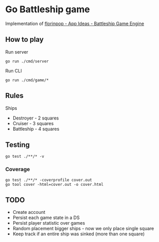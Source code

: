 # Go Battleship game

Implementation of [florinpop - App Ideas - Battleship Game Engine](https://github.com/florinpop17/app-ideas/blob/master/Projects/3-Advanced/Battleship-Game-Engine.md)

## How to play

Run server
```
go run ./cmd/server
```

Run CLI
```
go run ./cmd/game/*
```


## Rules

Ships
* Destroyer - 2 squares
* Cruiser - 3 squares
* Battleship - 4 squares

## Testing

```
go test ./**/* -v
```

### Coverage
```
go test ./**/* -coverprofile cover.out
go tool cover -html=cover.out -o cover.html
```

## TODO

* Create account
* Persist each game state in a DS
* Persist player statistic over games
* Random placement bigger ships - now we only place single square
* Keep track if an entire ship was sinked (more than one square)